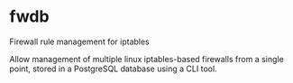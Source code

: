 # fwdb
Firewall rule management for iptables

Allow management of multiple linux iptables-based firewalls from a single point, stored in a PostgreSQL database using a CLI tool.
